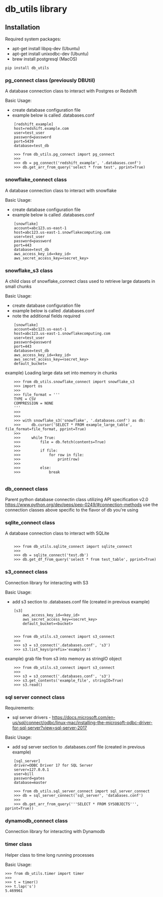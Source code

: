 # db_utils library

## Installation

Required system packages:
 * apt-get install libpq-dev (Ubuntu)
 * apt-get install unixodbc-dev (Ubuntu)
 * brew install postgresql (MacOS)

```
pip install db_utils
```

### pg_connect class (previously DBUtil)
A database connection class to interact with  Postgres or Redshift

Basic Usage:
 * create database configuration file
 * example below is called .databases.conf

```
    [redshift_example]
    host=redshift.example.com
    user=test_user
    password=password
    port=5439
    database=test_db

    >>> from db_utils.pg_connect import pg_connect
    >>>
    >>> db = pg_connect('redshift_example', '.databases.conf')
    >>> db.get_arr_from_query('select * from test', pprint=True)
```


### snowflake_connect class
A database connection class to interact with snowflake

Basic Usage:
 * create database configuration file
 * example below is called .databases.conf

```
    [snowflake]
    account=abc123.us-east-1
    host=abc123.us-east-1.snowflakecomputing.com
    user=test_user
    password=password
    port=443
    database=test_db
    aws_access_key_id=<key_id>
    aws_secret_access_key=<secret_key>
```

### snowflake_s3 class
A child class of snowflake_connect class used to retrieve large datasets in small chunks

Basic Usage:
 * create database configuration file
 * example below is called .databases.conf
 * note the additional fields required

```
    [snowflake]
    account=abc123.us-east-1
    host=abc123.us-east-1.snowflakecomputing.com
    user=test_user
    password=password
    port=443
    database=test_db
    aws_access_key_id=<key_id>
    aws_secret_access_key=<secret_key>
    default_bucket=
```

example) Loading large data set into memory in chunks
```
    >>> from db_utils.snowflake_connect import snowflake_s3
    >>> import os
    >>>
    >>> file_format = '''
    TYPE = CSV
    COMPRESSION = NONE
    '''
    >>>
    >>>
    >>> with snowflake_s3('snowflake', '.databases.conf') as db:
    >>>     db.cursor('SELECT * FROM example_large_table', file_format=file_format, pprint=True)
    >>>
    >>>     while True:
    >>>         file = db.fetch(contents=True)
    >>>
    >>>         if file:
    >>>             for row in file:
    >>>                 print(row)
    >>>
    >>>         else:
    >>>             break


```


### db_connect class
Parent python database connectin class utilizing
API specification v2.0 https://www.python.org/dev/peps/pep-0249/#connection-methods
use the connection classes above specific to the flavor of db you're using


### sqlite_connect class
A database connection class to interact with SQLite

```

    >>> from db_utils.sqlite_connect import sqlite_connect
    >>>
    >>> db = sqlite_connect('test.db')
    >>> db.get_df_from_query('select * from test_table', pprint=True)
```

### s3_connect class
Connection library for interacting with S3

Basic Usage:
 * add s3 section to .databases.conf file (created in previous example)

```
    [s3]
        aws_access_key_id=<key_id>
        aws_secret_access_key=<secret_key>
        default_bucket=<bucket>


    >>> from db_utils.s3_connect import s3_connect
    >>>
    >>> s3 = s3_connect('.databases.conf', 's3')
    >>> s3.list_keys(prefix='examples')

```

example) grab file from s3 into memory as stringIO object
```
    >>> from db_utils.s3_connect import s3_connect
    >>>
    >>> s3 = s3_connect('.databases.conf', 's3')
    >>> s3.get_contents('example_file', stringIO=True)
    >>> s3.read()

```

### sql server connect class

Requirements: 
 * sql server drivers - https://docs.microsoft.com/en-us/sql/connect/odbc/linux-mac/installing-the-microsoft-odbc-driver-for-sql-server?view=sql-server-2017

Basic Usage:
 * add sql server section to .databases.conf file (created in previous example)


```
    [sql_server]
    driver=ODBC Driver 17 for SQL Server
    server=127.0.0.1
    user=bill
    password=gates
    database=master

    >>> from db_utils.sql_server_connect import sql_server_connect
    >>> db = sql_server_connect('sql_server', 'databases.conf')
    >>>
    >>> db.get_arr_from_query('''SELECT * FROM SYSOBJECTS''', pprint=True))
```



### dynamodb_connect class
Connection library for interacting with Dynamodb


### timer class
Helper class to time long running processes

Basic Usage:

```
>>> from db_utils.timer import timer
>>>
>>> t = timer()
>>> t.lap('s')
5.469961
```
